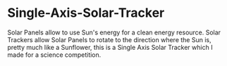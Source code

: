 # Single-Axis-Solar-Tracker
Solar Panels allow to use Sun's energy for a clean energy resource. Solar Trackers allow Solar Panels to rotate to the direction where the Sun is, pretty much like a Sunflower, this is a Single Axis Solar Tracker which I made for a science competition.
